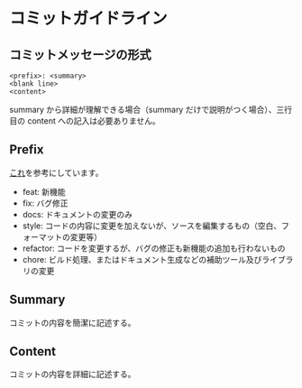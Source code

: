 # コミットガイドライン

## コミットメッセージの形式
```
<prefix>: <summary>
<blank line>
<content>
```

summary から詳細が理解できる場合（summary だけで説明がつく場合）、三行目の content への記入は必要ありません。

## Prefix
[これ](https://github.com/angular/angular.js/blob/master/DEVELOPERS.md#type)を参考にしています。

- feat: 新機能
- fix: バグ修正
- docs: ドキュメントの変更のみ
- style: コードの内容に変更を加えないが、ソースを編集するもの（空白、フォーマットの変更等）
- refactor: コードを変更するが、バグの修正も新機能の追加も行わないもの
- chore: ビルド処理、またはドキュメント生成などの補助ツール及びライブラリの変更

## Summary
コミットの内容を簡潔に記述する。

## Content
コミットの内容を詳細に記述する。
